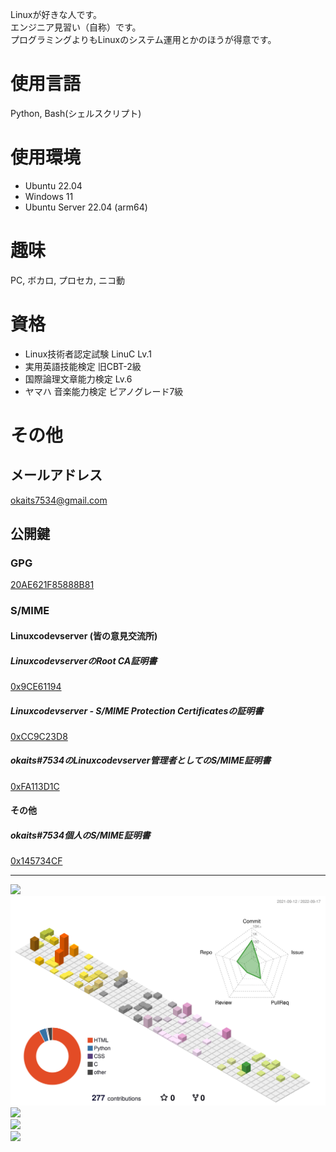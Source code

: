 Linuxが好きな人です。  
エンジニア見習い（自称）です。  
プログラミングよりもLinuxのシステム運用とかのほうが得意です。  
# 使用言語
Python, Bash(シェルスクリプト)

# 使用環境
* Ubuntu 22.04
* Windows 11
* Ubuntu Server 22.04 (arm64)

# 趣味
PC, ボカロ, プロセカ, ニコ動

# 資格
* Linux技術者認定試験 LinuC Lv.1
* 実用英語技能検定 旧CBT-2級
* 国際論理文章能力検定 Lv.6
* ヤマハ 音楽能力検定 ピアノグレード7級

# その他
## メールアドレス
[okaits7534@gmail.com](mailto:okaits7534@gmail.com)
## 公開鍵
### GPG
[20AE621F85888B81](https://keys.openpgp.org/vks/v1/by-fingerprint/86D1E161CC748989CAE07E8220AE621F85888B81)
### S/MIME
#### Linuxcodevserver (皆の意見交流所)
##### LinuxcodevserverのRoot CA証明書
[0x9CE61194](https://raw.githubusercontent.com/okaits/okaits/main/lcs-root.pem)
##### Linuxcodevserver - S/MIME Protection Certificatesの証明書
[0xCC9C23D8](https://raw.githubusercontent.com/okaits/okaits/main/lcs-smime.pem)
##### okaits#7534のLinuxcodevserver管理者としてのS/MIME証明書
[0xFA113D1C](https://raw.githubusercontent.com/okaits/okaits/main/lcs-personal.pem)
#### その他
##### okaits#7534個人のS/MIME証明書
[0x145734CF](https://raw.githubusercontent.com/okaits/okaits/main/personal-smime.pem)

---

<img src="https://github-readme-stats.vercel.app/api?username=okaits&show_icons=true"><br>
<img src="https://raw.githubusercontent.com/okaits/okaits/main/profile-3d-contrib/profile-season-animate.svg"><br>
<img src="https://github-profile-trophy.vercel.app/?username=okaits"><br>
<img src="https://github-readme-stats.vercel.app/api/top-langs/?username=okaits"><br>
<img src="https://metrics.lecoq.io/okaits?template=classic&config.timezone=Asia%2FTokyo">

